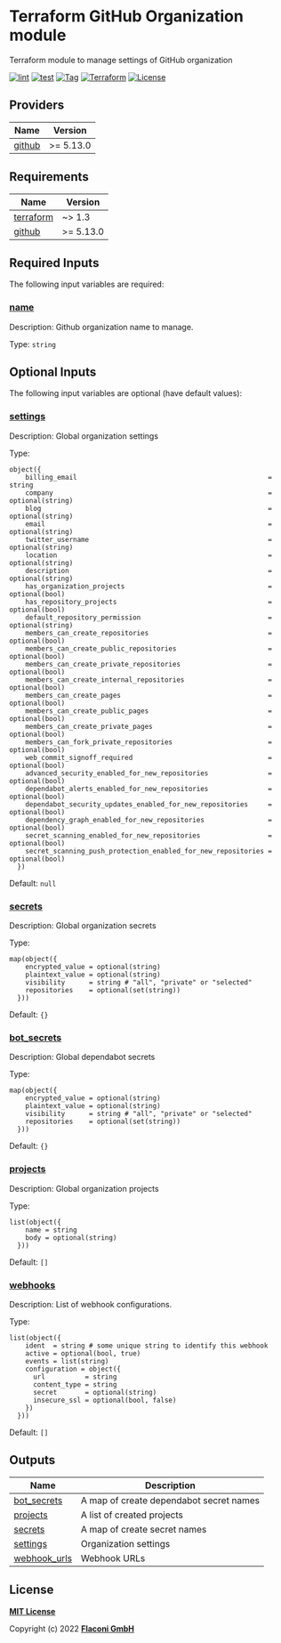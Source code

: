 # Terraform GitHub Organization module

Terraform module to manage settings of GitHub organization

[![lint](https://github.com/flaconi/terraform-github-organization/workflows/lint/badge.svg)](https://github.com/flaconi/terraform-github-organization/actions?query=workflow%3Alint)
[![test](https://github.com/flaconi/terraform-github-organization/workflows/test/badge.svg)](https://github.com/flaconi/terraform-github-organization/actions?query=workflow%3Atest)
[![Tag](https://img.shields.io/github/tag/flaconi/terraform-github-organization.svg)](https://github.com/flaconi/terraform-github-organization/releases)
[![Terraform](https://img.shields.io/badge/Terraform--registry-github--organization-brightgreen.svg)](https://registry.terraform.io/modules/Flaconi/organization/github/)
[![License](https://img.shields.io/badge/license-MIT-blue.svg)](https://opensource.org/licenses/MIT)

<!-- TFDOCS_HEADER_START -->


<!-- TFDOCS_HEADER_END -->

<!-- TFDOCS_PROVIDER_START -->
## Providers

| Name | Version |
|------|---------|
| <a name="provider_github"></a> [github](#provider\_github) | >= 5.13.0 |

<!-- TFDOCS_PROVIDER_END -->

<!-- TFDOCS_REQUIREMENTS_START -->
## Requirements

| Name | Version |
|------|---------|
| <a name="requirement_terraform"></a> [terraform](#requirement\_terraform) | ~> 1.3 |
| <a name="requirement_github"></a> [github](#requirement\_github) | >= 5.13.0 |

<!-- TFDOCS_REQUIREMENTS_END -->

<!-- TFDOCS_INPUTS_START -->
## Required Inputs

The following input variables are required:

### <a name="input_name"></a> [name](#input\_name)

Description: Github organization name to manage.

Type: `string`

## Optional Inputs

The following input variables are optional (have default values):

### <a name="input_settings"></a> [settings](#input\_settings)

Description: Global organization settings

Type:

```hcl
object({
    billing_email                                                = string
    company                                                      = optional(string)
    blog                                                         = optional(string)
    email                                                        = optional(string)
    twitter_username                                             = optional(string)
    location                                                     = optional(string)
    description                                                  = optional(string)
    has_organization_projects                                    = optional(bool)
    has_repository_projects                                      = optional(bool)
    default_repository_permission                                = optional(string)
    members_can_create_repositories                              = optional(bool)
    members_can_create_public_repositories                       = optional(bool)
    members_can_create_private_repositories                      = optional(bool)
    members_can_create_internal_repositories                     = optional(bool)
    members_can_create_pages                                     = optional(bool)
    members_can_create_public_pages                              = optional(bool)
    members_can_create_private_pages                             = optional(bool)
    members_can_fork_private_repositories                        = optional(bool)
    web_commit_signoff_required                                  = optional(bool)
    advanced_security_enabled_for_new_repositories               = optional(bool)
    dependabot_alerts_enabled_for_new_repositories               = optional(bool)
    dependabot_security_updates_enabled_for_new_repositories     = optional(bool)
    dependency_graph_enabled_for_new_repositories                = optional(bool)
    secret_scanning_enabled_for_new_repositories                 = optional(bool)
    secret_scanning_push_protection_enabled_for_new_repositories = optional(bool)
  })
```

Default: `null`

### <a name="input_secrets"></a> [secrets](#input\_secrets)

Description: Global organization secrets

Type:

```hcl
map(object({
    encrypted_value = optional(string)
    plaintext_value = optional(string)
    visibility      = string # "all", "private" or "selected"
    repositories    = optional(set(string))
  }))
```

Default: `{}`

### <a name="input_bot_secrets"></a> [bot\_secrets](#input\_bot\_secrets)

Description: Global dependabot secrets

Type:

```hcl
map(object({
    encrypted_value = optional(string)
    plaintext_value = optional(string)
    visibility      = string # "all", "private" or "selected"
    repositories    = optional(set(string))
  }))
```

Default: `{}`

### <a name="input_projects"></a> [projects](#input\_projects)

Description: Global organization projects

Type:

```hcl
list(object({
    name = string
    body = optional(string)
  }))
```

Default: `[]`

### <a name="input_webhooks"></a> [webhooks](#input\_webhooks)

Description: List of webhook configurations.

Type:

```hcl
list(object({
    ident  = string # some unique string to identify this webhook
    active = optional(bool, true)
    events = list(string)
    configuration = object({
      url          = string
      content_type = string
      secret       = optional(string)
      insecure_ssl = optional(bool, false)
    })
  }))
```

Default: `[]`

<!-- TFDOCS_INPUTS_END -->

<!-- TFDOCS_OUTPUTS_START -->
## Outputs

| Name | Description |
|------|-------------|
| <a name="output_bot_secrets"></a> [bot\_secrets](#output\_bot\_secrets) | A map of create dependabot secret names |
| <a name="output_projects"></a> [projects](#output\_projects) | A list of created projects |
| <a name="output_secrets"></a> [secrets](#output\_secrets) | A map of create secret names |
| <a name="output_settings"></a> [settings](#output\_settings) | Organization settings |
| <a name="output_webhook_urls"></a> [webhook\_urls](#output\_webhook\_urls) | Webhook URLs |

<!-- TFDOCS_OUTPUTS_END -->

## License

**[MIT License](LICENSE)**

Copyright (c) 2022 **[Flaconi GmbH](https://github.com/flaconi)**
